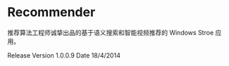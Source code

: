 Recommender
===========

推荐算法工程师诚挚出品的基于语义搜索和智能视频推荐的 Windows Stroe 应用。

Release Version
1.0.0.9 
Date 
18/4/2014

